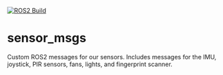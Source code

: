 [![ROS2 Build](https://github.com/WheelchairSeniorDesign/wheelchair_sensor_msgs/actions/workflows/ROS2Build.yml/badge.svg?branch=main)](https://github.com/WheelchairSeniorDesign/wheelchair_sensor_msgs/actions/workflows/ROS2Build.yml)
# sensor_msgs
Custom ROS2 messages for our sensors. Includes messages for the IMU, joystick, PIR sensors, fans, lights, and fingerprint scanner.

